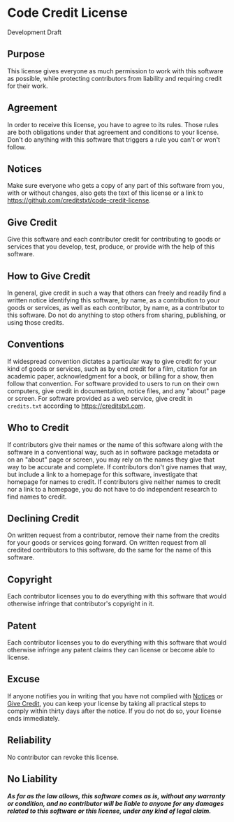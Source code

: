 # Code Credit License

Development Draft

## Purpose

This license gives everyone as much permission to work with this software as possible, while protecting contributors from liability and requiring credit for their work.

## Agreement

In order to receive this license, you have to agree to its rules.  Those rules are both obligations under that agreement and conditions to your license.  Don't do anything with this software that triggers a rule you can't or won't follow.

## Notices

Make sure everyone who gets a copy of any part of this software from you, with or without changes, also gets the text of this license or a link to <https://github.com/creditstxt/code-credit-license>.

<!-- Start Add-On -->
## Give Credit

Give this software and each contributor credit for contributing to goods or services that you develop, test, produce, or provide with the help of this software.

## How to Give Credit

In general, give credit in such a way that others can freely and readily find a written notice identifying this software, by name, as a contribution to your goods or services, as well as each contributor, by name, as a contributor to this software.  Do not do anything to stop others from sharing, publishing, or using those credits.

## Conventions

If widespread convention dictates a particular way to give credit for your kind of goods or services, such as by end credit for a film, citation for an academic paper, acknowledgment for a book, or billing for a show, then follow that convention.  For software provided to users to run on their own computers, give credit in documentation, notice files, and any "about" page or screen.  For software provided as a web service, give credit in `credits.txt` according to <https://creditstxt.com>.

## Who to Credit

If contributors give their names or the name of this software along with the software in a conventional way, such as in software package metadata or on an "about" page or screen, you may rely on the names they give that way to be accurate and complete.  If contributors don't give names that way, but include a link to a homepage for this software, investigate that homepage for names to credit.  If contributors give neither names to credit nor a link to a homepage, you do not have to do independent research to find names to credit.

## Declining Credit

On written request from a contributor, remove their name from the credits for your goods or services going forward.  On written request from all credited contributors to this software, do the same for the name of this software.

<!-- End Add-On -->
## Copyright

Each contributor licenses you to do everything with this software that would otherwise infringe that contributor's copyright in it.

## Patent

Each contributor licenses you to do everything with this software that would otherwise infringe any patent claims they can license or become able to license.

## Excuse

If anyone notifies you in writing that you have not complied with [Notices](#notices) or [Give Credit](#give-credit), you can keep your license by taking all practical steps to comply within thirty days after the notice.  If you do not do so, your license ends immediately.

## Reliability

No contributor can revoke this license.

## No Liability

***As far as the law allows, this software comes as is, without any warranty or condition, and no contributor will be liable to anyone for any damages related to this software or this license, under any kind of legal claim.***
